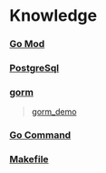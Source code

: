 # Knowledge

### [Go Mod](base/go_mod.md)
### [PostgreSql](gorm/PostgreSQL.md)
### [gorm](gorm/gorm.md) 
> [gorm_demo](gorm/gorm.go)
### [Go Command](base/go-command.md)
### [Makefile](base/makefile.md)